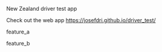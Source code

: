 New Zealand driver test app

Check out the web app https://josefdri.github.io/driver_test/

feature_a

feature_b